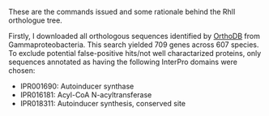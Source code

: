 These are the commands issued and some rationale behind the RhlI orthologue tree.

Firstly, I downloaded all orthologous sequences identified by [OrthoDB]([https://www.orthodb.org/?query=208964_0:0003c9])
from Gammaproteobacteria. This search yielded 709 genes across 607 species. To exclude potential false-positive hits/not well charactarized proteins, only sequences annotated as having the following InterPro domains were chosen:
  - IPR001690: Autoinducer synthase
  - IPR016181: Acyl-CoA N-acyltransferase
  - IPR018311: Autoinducer synthesis, conserved site
